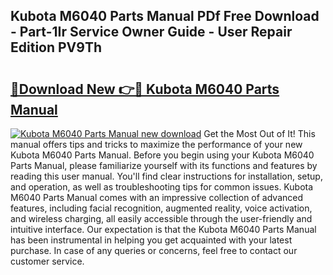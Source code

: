 ## Kubota M6040 Parts Manual PDf Free Download - Part-1Ir Service Owner Guide - User Repair Edition PV9Th

# <h2><a href="http://bc87089.oget.top/?id=Kubota+M6040+Parts+Manual">🔗Download New 👉🔴 Kubota M6040 Parts Manual</a></h2>

[![Kubota M6040 Parts Manual new download](https://i.imgur.com/5g1atiW.png)](http://bc87089.oget.top/?id=Kubota+M6040+Parts+Manual)
Get the Most Out of It! This manual offers tips and tricks to maximize the performance of your new Kubota M6040 Parts Manual. Before you begin using your Kubota M6040 Parts Manual, please familiarize yourself with its functions and features by reading this user manual. You'll find clear instructions for installation, setup, and operation, as well as troubleshooting tips for common issues. Kubota M6040 Parts Manual comes with an impressive collection of advanced features, including facial recognition, augmented reality, voice activation, and wireless charging, all easily accessible through the user-friendly and intuitive interface. Our expectation is that the Kubota M6040 Parts Manual has been instrumental in helping you get acquainted with your latest purchase. In case of any queries or concerns, feel free to contact our customer service.
